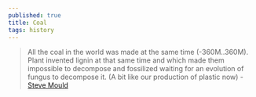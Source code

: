 ```yaml
---
published: true
title: Coal
tags: history
---
```

> All the coal in the world was made at the same time (-360M..360M). Plant invented lignin at that same time and which made them impossible to decompose and fossilized waiting for an evolution of fungus to decompose it. (A bit like our production of plastic now) - [Steve Mould](https://www.youtube.com/watch?v=b34al8YmQSA)
